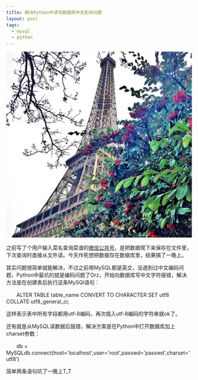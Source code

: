 ```yaml
---
title: 解决Python中读写数据库中文乱码问题
layout: post
tags:
  - mysql
  - python
---
```


![](/media/files/2014/12/01.jpg)

之前写了个用户输入菜名查询菜谱的[微信公共号](https://github.com/lufo816/WeiXinCookbook/)，是把数据爬下来保存在文件里，下次查询时直接从文件读。今天作死想把数据存在数据库里，结果搞了一晚上。

其实问题很简单就能解决，不过之前用MySQL都是英文，没遇到过中文编码问题，Python中最坑的就是编码问题了Orz，开始向数据库写中文字符报错，解决方法是在创建表后执行这条MySQl语句：

　　ALTER TABLE table_name CONVERT TO CHARACTER SET utf8 COLLATE utf8_general_ci;

这样表示表中所有字段都用utf-8编码，再次插入utf-8编码的字符串就ok了。

还有就是从MySQL读数据后报错，解决方案是在Python中打开数据库加上charset参数：

　　db = MySQLdb.connect(host='localhost',user='root',passwd='passwd',charset='utf8')

简单两条语句坑了一晚上T_T
